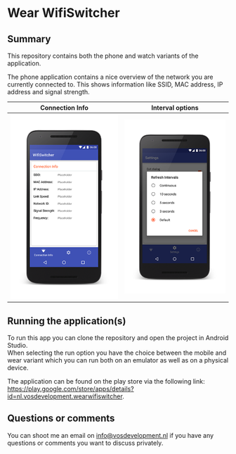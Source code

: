 # Wear WifiSwitcher
## Summary
This repository contains both the phone and watch variants of the application.  

The phone application contains a nice overview of the network you are currently connected to.
This shows information like SSID, MAC address, IP address and signal strength.

Connection Info                                                            |  Interval options
:--------------------------------------------------------------------------:|:---------------------------------------------------------------------:
![WearWifiSwitcher Connection Page](images/screenshot_connection_info.png)  |  ![WearWifiSwitcher Interval Option](/images/screenshot_intervals.png)

## Running the application(s)
To run this app you can clone the repository and open the project in Android Studio.  
When selecting the run option you have the choice between the mobile and wear variant which you can 
run both on an emulator as well as on a physical device.  

The application can be found on the play store via the following link:
https://play.google.com/store/apps/details?id=nl.vosdevelopment.wearwifiswitcher.

## Questions or comments
You can shoot me an email on info@vosdevelopment.nl if you have any questions or comments you want 
to discuss privately.
